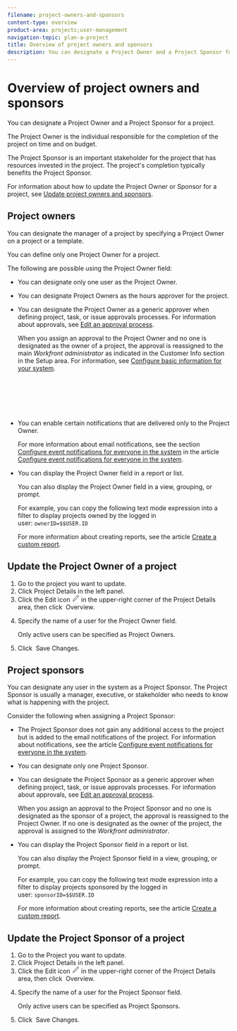```yaml
---
filename: project-owners-and-sponsors
content-type: overview
product-area: projects;user-management
navigation-topic: plan-a-project
title: Overview of project owners and sponsors
description: You can designate a Project Owner and a Project Sponsor for a project.
---
```


# Overview of project owners and sponsors

You can designate a Project&nbsp;Owner and a Project Sponsor for a project.

The Project Owner is the individual responsible for the completion of the project on time and on budget.

The Project Sponsor is an important stakeholder for the project that has resources invested in the project. The project's completion typically benefits the Project Sponsor.

For information about how to update the Project Owner or Sponsor for a project, see [Update project owners and sponsors](../../../manage-work/projects/planning-a-project/update-project-owners-and-sponsors.md).

## Project owners

You can designate the manager of a project by specifying a Project Owner on a project or a template.&nbsp;

You can define only one Project Owner for a project.&nbsp;

The following are possible using the Project Owner field:&nbsp;

<ul> 
 <li> <p>You can designate only one user as the Project&nbsp;Owner. </p> </li> 
 <li>You can designate Project Owners as the hours approver for the project.</li> 
 <li> <p>You can designate the Project Owner as a generic approver when defining project, task, or issue approvals processes. For information about approvals, see <a href="../../../administration-and-setup/customize-workfront/configure-approval-milestone-processes/edit-an-approval-process.md" class="MCXref xref" xrefformat="{para}">Edit an approval process</a>. </p> <note type="important"> 
   <p>When you assign an approval to the Project Owner and no one is designated as the owner of a project, the approval is reassigned to the main <em>Workfront administrator</em> as indicated in the Customer Info section in the Setup area. For information, see <a href="../../../administration-and-setup/get-started-wf-administration/configure-basic-info.md" class="MCXref xref" xrefformat="{para}">Configure basic information for your system</a>.</p> 
   <p>&nbsp;</p> 
   <p>&nbsp;</p> 
   <p> <br> </p> 
  </note> </li> 
 <li> <p>You can enable certain notifications that are delivered only to the Project Owner.</p> <p>For more information about email notifications, see the section <a href="../../../administration-and-setup/manage-workfront/emails/configure-event-notifications-for-everyone-in-the-system.md#modify" class="MCXref xref" xrefformat="{para}">Configure event notifications for everyone in the system</a> in the article <a href="../../../administration-and-setup/manage-workfront/emails/configure-event-notifications-for-everyone-in-the-system.md" class="MCXref xref" xrefformat="{para}">Configure event notifications for everyone in the system</a>.</p> </li> 
 <li> <p>You can display the Project Owner field in a report or list. </p> <p>You can also display the Project Owner field in a view, grouping, or prompt.</p> <p>For example, you can copy the following text mode expression into a filter to display projects owned by the logged in user:&nbsp;<code>ownerID=$$USER.ID</code>&nbsp;</p> <p>For more information about creating reports, see the article <a href="../../../reports-and-dashboards/reports/creating-and-managing-reports/create-custom-report.md" class="MCXref xref" xrefformat="{para}">Create a custom report</a>.</p> </li> 
</ul>

<!--
<div data-mc-conditions="QuicksilverOrClassic.Draft mode">
<h2>Update the Project Owner of a project</h2>
<ol>
<li value="1">Go to the project you want to update.</li>
<li value="2"> <draft-comment>
<MadCap:conditionalText data-mc-conditions="QuicksilverOrClassic.Quicksilver">
Click
<span class="bold">Project&nbsp;Details</span> in the left panel.
</MadCap:conditionalText>
</draft-comment><MadCap:conditionalText data-mc-conditions="QuicksilverOrClassic.Quicksilver">
Click
<span class="bold">Project&nbsp;Details</span> in the left panel.
</MadCap:conditionalText></li>
<li value="3"> <draft-comment>
<MadCap:conditionalText data-mc-conditions="QuicksilverOrClassic.Quicksilver">
Click&nbsp;the
<span class="bold">Edit</span> icon
<img src="assets/qs-edit-icon.png"> in the upper-right corner of the Project&nbsp;Details area, then click&nbsp;
<span class="bold">Overview</span>.
</MadCap:conditionalText>
</draft-comment><MadCap:conditionalText data-mc-conditions="QuicksilverOrClassic.Quicksilver">
Click&nbsp;the
<span class="bold">Edit</span> icon
<img src="assets/qs-edit-icon.png"> in the upper-right corner of the Project&nbsp;Details area, then click&nbsp;
<span class="bold">Overview</span>.
</MadCap:conditionalText> </li>
<li value="4"> <p>Specify the name of a user for the <span class="bold">Project Owner</span> field.</p> <p>Only active users can be specified as Project Owners.</p> </li>
<li value="5"> <draft-comment>
<MadCap:conditionalText data-mc-conditions="QuicksilverOrClassic.Quicksilver">
Click&nbsp;
<span class="bold">Save Changes</span>.
</MadCap:conditionalText>
</draft-comment><MadCap:conditionalText data-mc-conditions="QuicksilverOrClassic.Quicksilver">
Click&nbsp;
<span class="bold">Save Changes</span>.
</MadCap:conditionalText></li>
</ol>
</div>
-->

## Update the Project Owner of a project

<ol> 
 <li value="1">Go to the project you want to update.</li> 
 <li value="2"> <MadCap:conditionalText data-mc-conditions="QuicksilverOrClassic.Quicksilver">
   Click 
   <span class="bold">Project&nbsp;Details</span> in the left panel. 
  </MadCap:conditionalText></li> 
 <li value="3"> <MadCap:conditionalText data-mc-conditions="QuicksilverOrClassic.Quicksilver">
   Click&nbsp;the 
   <span class="bold">Edit</span> icon 
   <img src="assets/qs-edit-icon.png"> in the upper-right corner of the Project&nbsp;Details area, then click&nbsp;
   <span class="bold">Overview</span>. 
  </MadCap:conditionalText> </li> 
 <li value="4"> <p>Specify the name of a user for the <span class="bold">Project Owner</span> field.</p> <p>Only active users can be specified as Project Owners.</p> </li> 
 <li value="5"> <MadCap:conditionalText data-mc-conditions="QuicksilverOrClassic.Quicksilver">
   Click&nbsp;
   <span class="bold">Save Changes</span>. 
  </MadCap:conditionalText></li> 
</ol>

## Project sponsors

You can designate any user in the system as a Project Sponsor.&nbsp;The Project Sponsor is usually a manager, executive, or stakeholder who needs to know what is happening with the project.

Consider the following when assigning a Project Sponsor:

* The Project Sponsor does not&nbsp;gain&nbsp;any additional access to the project but is added to the email notifications of the project. For information about notifications, see the article [Configure event notifications for everyone in the system](../../../administration-and-setup/manage-workfront/emails/configure-event-notifications-for-everyone-in-the-system.md).

<ul> 
 <li> <p>You can designate only one Project Sponsor.</p> </li> 
 <li> <p>You can designate the Project Sponsor as a generic approver when defining project, task, or issue approvals processes. For information about approvals, see <a href="../../../administration-and-setup/customize-workfront/configure-approval-milestone-processes/edit-an-approval-process.md" class="MCXref xref" xrefformat="{para}">Edit an approval process</a>. </p> <note type="important">
   When you assign an approval to the Project Sponsor and no one is designated as the sponsor of a project, the approval is reassigned to the Project Owner. If no one is designated as the owner of the project, the approval is assigned to the 
   <em>Workfront administrator</em>. 
   <br>
  </note> </li> 
 <li> <p>You can display the Project&nbsp;Sponsor field in a report or list.</p> <p>You can also display the Project Sponsor field in a view, grouping, or prompt.</p> <p>For example, you can copy the following text mode expression into a filter to display projects sponsored by the logged in user:&nbsp;<code>sponsorID=$$USER.ID</code>&nbsp;</p> <p>For more information about creating reports, see the article <a href="../../../reports-and-dashboards/reports/creating-and-managing-reports/create-custom-report.md" class="MCXref xref" xrefformat="{para}">Create a custom report</a>.</p> </li> 
</ul>

<!--
<div data-mc-conditions="QuicksilverOrClassic.Draft mode">
<h2>Update the Project Sponsor of a project </h2>
<ol>
<li value="1">Go to the Project you want to update.</li>
<li value="2"> <draft-comment>
<MadCap:conditionalText data-mc-conditions="QuicksilverOrClassic.Quicksilver">
Click
<span class="bold">Project&nbsp;Details</span> in the left panel.
</MadCap:conditionalText>
</draft-comment><MadCap:conditionalText data-mc-conditions="QuicksilverOrClassic.Quicksilver">
Click
<span class="bold">Project&nbsp;Details</span> in the left panel.
</MadCap:conditionalText></li>
<li value="3"> <draft-comment>
<MadCap:conditionalText data-mc-conditions="QuicksilverOrClassic.Quicksilver">
Click&nbsp;the
<span class="bold">Edit</span> icon
<img src="assets/qs-edit-icon.png"> in the upper-right corner of the Project&nbsp;Details area, then click&nbsp;
<span class="bold">Overview</span>.
</MadCap:conditionalText>
</draft-comment><MadCap:conditionalText data-mc-conditions="QuicksilverOrClassic.Quicksilver">
Click&nbsp;the
<span class="bold">Edit</span> icon
<img src="assets/qs-edit-icon.png"> in the upper-right corner of the Project&nbsp;Details area, then click&nbsp;
<span class="bold">Overview</span>.
</MadCap:conditionalText> </li>
<li value="4"> <p>Specify the name of a user for the <span class="bold">Project Sponsor</span> field.</p> <p>Only active users can be specified as Project Sponsors.</p> </li>
<li value="5"> <draft-comment>
<MadCap:conditionalText data-mc-conditions="QuicksilverOrClassic.Quicksilver">
Click&nbsp;
<span class="bold">Save Changes</span>.
</MadCap:conditionalText>
</draft-comment><MadCap:conditionalText data-mc-conditions="QuicksilverOrClassic.Quicksilver">
Click&nbsp;
<span class="bold">Save Changes</span>.
</MadCap:conditionalText></li>
</ol>
</div>
-->

## Update the Project Sponsor of a project

<ol> 
 <li value="1">Go to the Project you want to update.</li> 
 <li value="2"> <MadCap:conditionalText data-mc-conditions="QuicksilverOrClassic.Quicksilver">
   Click 
   <span class="bold">Project&nbsp;Details</span> in the left panel. 
  </MadCap:conditionalText></li> 
 <li value="3"> <MadCap:conditionalText data-mc-conditions="QuicksilverOrClassic.Quicksilver">
   Click&nbsp;the 
   <span class="bold">Edit</span> icon 
   <img src="assets/qs-edit-icon.png"> in the upper-right corner of the Project&nbsp;Details area, then click&nbsp;
   <span class="bold">Overview</span>. 
  </MadCap:conditionalText> </li> 
 <li value="4"> <p>Specify the name of a user for the <span class="bold">Project Sponsor</span> field.</p> <p>Only active users can be specified as Project Sponsors.</p> </li> 
 <li value="5"> <MadCap:conditionalText data-mc-conditions="QuicksilverOrClassic.Quicksilver">
   Click&nbsp;
   <span class="bold">Save Changes</span>. 
  </MadCap:conditionalText></li> 
</ol>

